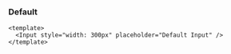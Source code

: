 ### Default

<!--start-code-->

```vue
<template>
  <Input style="width: 300px" placeholder="Default Input" />
</template>
```

<!--end-code-->
